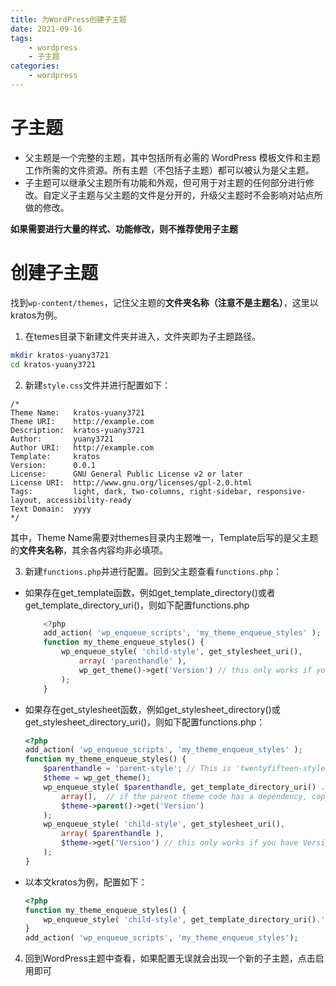 ```yaml
---
title: 为WordPress创建子主题
date: 2021-09-16
tags: 
    - wordpress
    - 子主题
categories: 
    - wordpress
---
```

# 子主题

-  父主题是一个完整的主题，其中包括所有必需的 WordPress 模板文件和主题工作所需的文件资源。所有主题（不包括子主题）都可以被认为是父主题。
- 子主题可以继承父主题所有功能和外观，但可用于对主题的任何部分进行修改。自定义子主题与父主题的文件是分开的，升级父主题时不会影响对站点所做的修改。

**如果需要进行大量的样式、功能修改，则不推荐使用子主题**

# 创建子主题

找到`wp-content/themes`，记住父主题的**文件夹名称（注意不是主题名）**，这里以kratos为例。

1.   在temes目录下新建文件夹并进入，文件夹即为子主题路径。

```bash
mkdir kratos-yuany3721
cd kratos-yuany3721
```

2.   新建`style.css`文件并进行配置如下：
```
/*
Theme Name:   kratos-yuany3721
Theme URI:    http://example.com
Description:  kratos-yuany3721
Author:       yuany3721
Author URI:   http://example.com
Template:     kratos
Version:      0.0.1
License:      GNU General Public License v2 or later
License URI:  http://www.gnu.org/licenses/gpl-2.0.html
Tags:         light, dark, two-columns, right-sidebar, responsive-layout, accessibility-ready
Text Domain:  yyyy
*/
```
其中，Theme Name需要对themes目录内主题唯一，Template后写的是父主题的**文件夹名称**，其余各内容均非必填项。

3.   新建`functions.php`并进行配置。回到父主题查看`functions.php`：

- 如果存在get_template函数，例如get_template_directory()或者get_template_directory_uri()，则如下配置functions.php

    ```php
        <?php
        add_action( 'wp_enqueue_scripts', 'my_theme_enqueue_styles' );
        function my_theme_enqueue_styles() {
            wp_enqueue_style( 'child-style', get_stylesheet_uri(),
                array( 'parenthandle' ), 
                wp_get_theme()->get('Version') // this only works if you have Version in the style header
            );
        }
    ```

- 如果存在get_stylesheet函数，例如get_stylesheet_directory()或get_stylesheet_directory_uri()，则如下配置functions.php：

    ```php
    <?php
    add_action( 'wp_enqueue_scripts', 'my_theme_enqueue_styles' );
    function my_theme_enqueue_styles() {
        $parenthandle = 'parent-style'; // This is 'twentyfifteen-style' for the Twenty Fifteen theme.
        $theme = wp_get_theme();
        wp_enqueue_style( $parenthandle, get_template_directory_uri() . '/style.css', 
            array(),  // if the parent theme code has a dependency, copy it to here
            $theme->parent()->get('Version')
        );
        wp_enqueue_style( 'child-style', get_stylesheet_uri(),
            array( $parenthandle ),
            $theme->get('Version') // this only works if you have Version in the style header
        );
    }
    ```
- 以本文kratos为例，配置如下：
    ```php
    <?php
    function my_theme_enqueue_styles() {
        wp_enqueue_style( 'child-style', get_template_directory_uri().'/style.css' );
    }
    add_action( 'wp_enqueue_scripts', 'my_theme_enqueue_styles');
    ```
4.   回到WordPress主题中查看，如果配置无误就会出现一个新的子主题，点击启用即可
